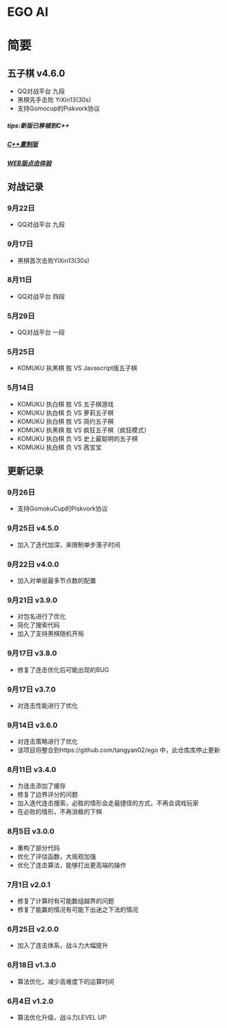 # EGO AI

# 简要

## 五子棋 v4.6.0
- QQ对战平台 九段
- 黑棋先手击败 YiXin13(30s)
- 支持Gomocup的Piskvork协议

##### tips:新版已移植到C++
##### [C++重制版](https://github.com/tangyan02/ego-gomoku-c)
##### [WEB版点击体验](http://tangyancode.cn:8080/game)

## 对战记录

### 9月22日
- QQ对战平台 九段

### 9月17日
- 黑棋首次击败YiXin13(30s)

### 8月11日
- QQ对战平台 四段

### 5月29日
- QQ对战平台 一段

### 5月25日
- KOMUKU 执黑棋 胜 VS Javascript版五子棋

### 5月14日
- KOMUKU 执白棋 胜 VS 五子棋游戏
- KOMUKU 执白棋 负 VS 萝莉五子棋
- KOMUKU 执白棋 胜 VS 简约五子棋
- KOMUKU 执黑棋 胜 VS 疯狂五子棋（疯狂模式）
- KOMUKU 执白棋 负 VS 史上最聪明的五子棋
- KOMUKU 执白棋 负 VS 茜宝宝

## 更新记录

### 9月26日
- 支持GomokuCup的Piskvork协议

### 9月25日 v4.5.0
- 加入了迭代加深，来限制单步落子时间

### 9月22日 v4.0.0
- 加入对单层最多节点数的配置

### 9月21日 v3.9.0
- 对包名进行了优化
- 简化了搜索代码
- 加入了支持黑棋随机开局

### 9月17日 v3.8.0
- 修复了连击优化后可能出现的BUG

### 9月17日 v3.7.0
- 对连击性能进行了优化

### 9月14日 v3.6.0
- 对连击策略进行了优化
- 该项目将整合到https://github.com/tangyan02/ego 中，此仓库库停止更新

### 8月11日 v3.4.0
- 为连击添加了缓存
- 修复了边界评分的问题
- 加入迭代连击搜索，必胜的情形会走最捷径的方式，不再会调戏玩家
- 在必败的情形，不再消极的下棋

### 8月5日 v3.0.0
- 重构了部分代码
- 优化了评估函数，大局观加强
- 优化了连击算法，能够打出更高端的操作

### 7月1日 v2.0.1
- 修复了计算时有可能数组越界的问题
- 修复了能赢的情况有可能下出迷之下法的情况

### 6月25日 v2.0.0
- 加入了连击体系，战斗力大幅提升

### 6月18日 v1.3.0
- 算法优化，减少高难度下的运算时间

### 6月4日 v1.2.0
- 算法优化升级，战斗力LEVEL UP

